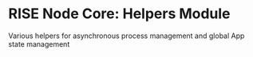 # RISE Node Core: Helpers Module

Various helpers for asynchronous process management and global App state management


